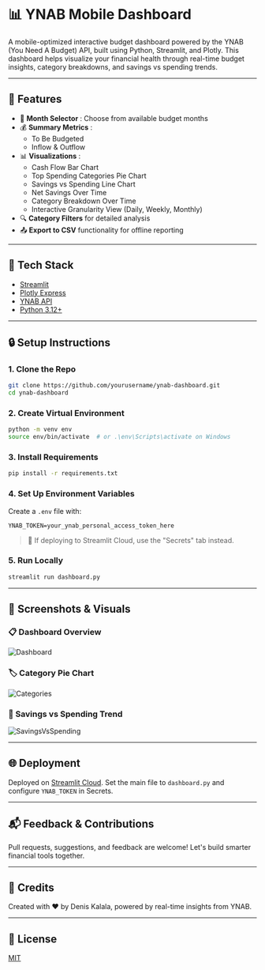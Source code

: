 
# 📊 YNAB Mobile Dashboard

A mobile-optimized interactive budget dashboard powered by the YNAB (You Need A Budget) API, built using Python, Streamlit, and Plotly. This dashboard helps visualize your financial health through real-time budget insights, category breakdowns, and savings vs spending trends.

---

## 🚀 Features

* 📆  **Month Selector** : Choose from available budget months
* 💰  **Summary Metrics** :
  * To Be Budgeted
  * Inflow & Outflow
* 📊  **Visualizations** :
  * Cash Flow Bar Chart
  * Top Spending Categories Pie Chart
  * Savings vs Spending Line Chart
  * Net Savings Over Time
  * Category Breakdown Over Time
  * Interactive Granularity View (Daily, Weekly, Monthly)
* 🔍 **Category Filters** for detailed analysis
* 📤 **Export to CSV** functionality for offline reporting

---

## 🧰 Tech Stack

* [Streamlit](https://streamlit.io/)
* [Plotly Express](https://plotly.com/python/plotly-express/)
* [YNAB API](https://api.youneedabudget.com/)
* [Python 3.12+](https://www.python.org/)

---

## 🔒 Setup Instructions

### 1. Clone the Repo

```bash
git clone https://github.com/yourusername/ynab-dashboard.git
cd ynab-dashboard
```

### 2. Create Virtual Environment

```bash
python -m venv env
source env/bin/activate  # or .\env\Scripts\activate on Windows
```

### 3. Install Requirements

```bash
pip install -r requirements.txt
```

### 4. Set Up Environment Variables

Create a `.env` file with:

```
YNAB_TOKEN=your_ynab_personal_access_token_here
```

> 🔐 If deploying to Streamlit Cloud, use the "Secrets" tab instead.

### 5. Run Locally

```bash
streamlit run dashboard.py
```

---

## 📸 Screenshots & Visuals

### 📋 Dashboard Overview

![Dashboard](https://chatgpt.com/c/images/dashboard_overview.png)

### 🏷️ Category Pie Chart

![Categories](https://chatgpt.com/c/images/top_categories.png)

### 💸 Savings vs Spending Trend

![SavingsVsSpending](https://chatgpt.com/c/images/savings_vs_spending.png)

---

## 🌐 Deployment

Deployed on [Streamlit Cloud](https://denismoneyapp.streamlit.app/). Set the main file to `dashboard.py` and configure `YNAB_TOKEN` in Secrets.

---

## 📬 Feedback & Contributions

Pull requests, suggestions, and feedback are welcome! Let's build smarter financial tools together.

---

## 🧠 Credits

Created with ❤️ by Denis Kalala, powered by real-time insights from YNAB.

---

## 📄 License

[MIT](https://chatgpt.com/c/LICENSE)
